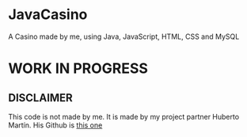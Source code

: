 # JavaCasino
A Casino made by me, using Java, JavaScript, HTML, CSS and MySQL

# WORK IN PROGRESS

 ## DISCLAIMER
 
 This code is not made by me. It is made by my project partner Huberto Martín. 
 His Github is [this one](http://www.github.com/hmartinDC)
